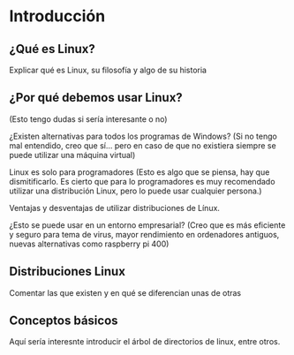# Introducción

## ¿Qué es Linux?
Explicar qué es Linux, su filosofía y algo de su historia

## ¿Por qué debemos usar Linux?
(Esto tengo dudas si sería interesante o no)

¿Existen alternativas para todos los programas de Windows? (Si no tengo mal entendido, creo que sí...
pero en caso de que no existiera siempre se puede utilizar una máquina virtual)

Linux es solo para programadores (Esto es algo que se piensa, hay que dismitificarlo. Es cierto que para
lo programadores es muy recomendado utilizar una distribución Linux, pero lo puede usar cualquier persona.)

Ventajas y desventajas de utilizar distribuciones de Línux.

¿Esto se puede usar en un entorno empresarial? (Creo que es más eficiente y seguro para tema de virus,
mayor rendimiento en ordenadores antiguos, nuevas alternativas como raspberry pi 400)

## Distribuciones Linux
Comentar las que existen y en qué se diferencian unas de otras

## Conceptos básicos
Aquí sería interesnte introducir el árbol de directorios de linux, entre otros.